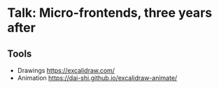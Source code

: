 # Talk: Micro-frontends, three years after


## Tools

- Drawings https://excalidraw.com/
- Animation https://dai-shi.github.io/excalidraw-animate/


